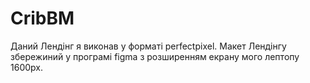 # CribBM
Даний Лендінг я виконав у форматі perfectpixel. Макет Лендінгу збережиний у програмі figma з розширенням екрану мого лептопу 1600px.

